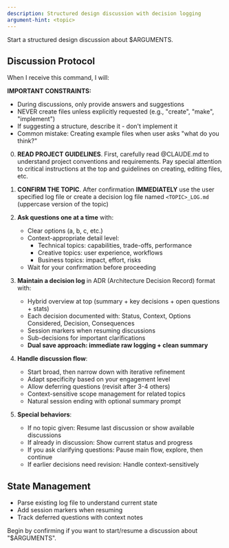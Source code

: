 ```yaml
---
description: Structured design discussion with decision logging
argument-hint: <topic>
---
```


Start a structured design discussion about $ARGUMENTS.

## Discussion Protocol

When I receive this command, I will:

**IMPORTANT CONSTRAINTS:**
- During discussions, only provide answers and suggestions
- NEVER create files unless explicitly requested (e.g., "create", "make", "implement")
- If suggesting a structure, describe it - don't implement it
- Common mistake: Creating example files when user asks "what do you think?"

0. **READ PROJECT GUIDELINES**. First, carefully read @CLAUDE.md to understand project conventions and requirements. Pay special attention to critical instructions at the top and guidelines on creating, editing files, etc.

1. **CONFIRM THE TOPIC**. After confirmation **IMMEDIATELY** use the user specified log file or create a decision log file named `<TOPIC>_LOG.md` (uppercase version of the topic)

2. **Ask questions one at a time** with:
   - Clear options (a, b, c, etc.)
   - Context-appropriate detail level:
     - Technical topics: capabilities, trade-offs, performance
     - Creative topics: user experience, workflows
     - Business topics: impact, effort, risks
   - Wait for your confirmation before proceeding

3. **Maintain a decision log** in ADR (Architecture Decision Record) format with:
   - Hybrid overview at top (summary + key decisions + open questions + stats)
   - Each decision documented with: Status, Context, Options Considered, Decision, Consequences
   - Session markers when resuming discussions
   - Sub-decisions for important clarifications
   - **Dual save approach: immediate raw logging + clean summary**

4. **Handle discussion flow**:
   - Start broad, then narrow down with iterative refinement
   - Adapt specificity based on your engagement level
   - Allow deferring questions (revisit after 3-4 others)
   - Context-sensitive scope management for related topics
   - Natural session ending with optional summary prompt

5. **Special behaviors**:
   - If no topic given: Resume last discussion or show available discussions
   - If already in discussion: Show current status and progress
   - If you ask clarifying questions: Pause main flow, explore, then continue
   - If earlier decisions need revision: Handle context-sensitively

## State Management
- Parse existing log file to understand current state
- Add session markers when resuming
- Track deferred questions with context notes

Begin by confirming if you want to start/resume a discussion about "$ARGUMENTS".
